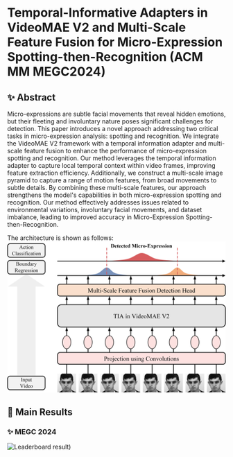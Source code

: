 # Temporal-Informative Adapters in VideoMAE V2 and Multi-Scale Feature Fusion  for Micro-Expression Spotting-then-Recognition (ACM MM MEGC2024)


## ✨ Abstract

Micro-expressions are subtle facial movements that reveal hidden emotions, but their fleeting and involuntary nature poses significant challenges for detection. This paper introduces a novel approach addressing two critical tasks in micro-expression analysis: spotting and recognition. We integrate the VideoMAE V2 framework with a temporal information adapter and multi-scale feature fusion to enhance the performance of micro-expression spotting and recognition. Our method leverages the temporal information adapter to capture local temporal context within video frames, improving feature extraction efficiency. Additionally, we construct a multi-scale image pyramid to capture a range of motion features, from broad movements to subtle details. By combining these multi-scale features, our approach strengthens the model's capabilities in both micro-expression spotting and recognition. Our method effectively addresses issues related to environmental variations, involuntary facial movements, and dataset imbalance, leading to improved accuracy in Micro-Expression Spotting-then-Recognition. 

The architecture is shown as follows:
![frame](https://github.com/zgp123-wq/MEGC2024-STR/blob/main/figs/model.jpg)

## 🚀 Main Results

### ✨ MEGC 2024

![Leaderboard result](https://codalab.lisn.upsaclay.fr/competitions/19359#results))
